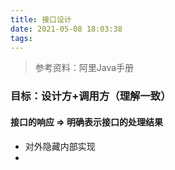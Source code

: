 ```yaml
---
title: 接口设计
date: 2021-05-08 18:03:38
tags:
---
```

> 参考资料：阿里Java手册


### 目标：设计方+调用方（理解一致）

#### 接口的响应 => 明确表示接口的处理结果
- 对外隐藏内部实现
- 
